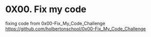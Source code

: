 # 0X00. Fix my code

fixing code from 0x00-Fix_My_Code_Challenge <https://github.com/holbertonschool/0x00-Fix_My_Code_Challenge>
